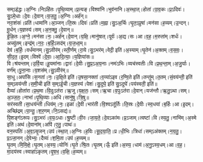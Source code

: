 

  
सम्ऽइ॑द्धः।अ॒ग्निः।निऽहि॑तः।पृ॒थि॒व्याम्।प्र॒त्यङ्।विश्वा॑नि।भुव॑नानि।अ॒स्था॒त्।होता॑।पा॒व॒कः।प्र॒ऽदिवः॑।सु॒ऽमे॒धाः।दे॒वः।दे॒वान्।य॒ज॒तु॒।अ॒ग्निः।अर्ह॑न्॥  
नरा॒शंसः॑।प्रति॑।धामा॑नि।अ॒ञ्जन्।ति॒स्रः।दिवः॑।प्रति॑।म॒ह्ना।सु॒ऽअ॒र्चिः।घृ॒त॒ऽप्रुषा॑।मन॑सा।ह॒व्यम्।उ॒न्दन्।मू॒र्धन्।य॒ज्ञस्य॑।सम्।अ॒न॒क्तु॒।दे॒वान्॥  
ई॒ळि॒तः।अ॒ग्ने॒।मन॑सा।नः॒।अर्ह॑न्।दे॒वान्।य॒क्षि॒।मानु॑षात्।पूर्वः॑।अ॒द्य।सः।आ।व॒ह॒।म॒रुता॑म्।शर्धः॑।अच्यु॑तम्।इन्द्र॑म्।न॒रः॒।ब॒र्हि॒ऽसद॑म्।य॒ज॒ध्व॒म्॥  
देव॑।ब॒र्हिः॒।वर्ध॑मानम्।सु॒ऽवीर॑म्।स्ती॒र्णम्।रा॒ये।सु॒ऽभर॑म्।वेदी॒ इति॑।अ॒स्याम्।घृ॒तेन॑।अ॒क्तम्।व॒स॒वः॒।सी॒द॒त॒।इ॒दम्।विश्वे॑।दे॒वाः॒।आ॒दि॒त्याः॒।य॒ज्ञिया॑सः॥  
वि।श्र॑यन्ताम्।उ॒र्वि॒या।हू॒यमा॑नाः।द्वारः॑।दे॒वीः।सु॒प्र॒ऽअ॒य॒नाः।नमः॑ऽभिः।व्यच॑स्वतीः।वि।प्र॒थ॒न्ता॒म्।अ॒जु॒र्याः।वर्ण॑म्।पु॒ना॒नाः।य॒शस॑म्।सु॒ऽवीर॑म्॥  
सा॒धु।अपां॑सि।स॒नता॑।नः॒।उ॒क्षि॒ते इति॑।उ॒षसा॒नक्ता॑।व॒य्या॑ऽइव।र॒ण्वि॒ते इति॑।तन्तु॑म्।त॒तम्।सं॒वय॑न्ती॒ इति॑ स॒म्ऽवय॑न्ती।स॒मी॒ची इति॑ स॒म्ऽई॒ची।य॒ज्ञस्य॑।पेशः॑।सु॒दुघे॒ इति॑ सु॒ऽदुघे॑।पय॑स्वती॒ इति॑॥  
दैव्या॑।होता॑रा।प्र॒थ॒मा।वि॒दुःऽत॑रा।ऋ॒जु।य॒क्ष॒तः॒।सम्।ऋ॒चा।व॒पुःऽत॑रा।दे॒वान्।यज॑न्तौ।ऋ॒तु॒ऽथा।सम्।अ॒ञ्ज॒तः॒।नाभा॑।पृ॒थि॒व्याः।अधि॑।सानु॑षु।त्रि॒षु॥  
सर॑स्वती।सा॒धय॑न्ती।धिय॑म्।नः॒।इळा॑।दे॒वी।भार॑ती।वि॒श्वऽतू॑र्तिः।ति॒स्रः।दे॒वीः।स्व॒धया॑।ब॒र्हिः।आ।इ॒दम्।अच्छि॑द्रम्।पा॒न्तु॒।श॒र॒णम्।नि॒ऽसद्य॑॥  
पि॒शङ्ग॑ऽरूपः।सु॒ऽभरः॑।व॒यः॒ऽधाः।श्रु॒ष्टी।वी॒रः।जा॒य॒ते॒।दे॒वऽका॑मः।प्र॒ऽजाम्।त्वष्टा॑।वि।स्य॒तु॒।नाभि॑म्।अ॒स्मे इति॑।अथ॑।दे॒वाना॑म्।अपि॑।ए॒तु॒।पाथः॑॥  
वन॒स्पतिः॑।अ॒व॒ऽसृ॒जन्।उप॑।स्था॒त्।अ॒ग्निः।ह॒विः।सू॒द॒या॒ति॒।प्र।धी॒भिः।त्रिधा॑।सम्ऽअ॑क्तम्।न॒य॒तु॒।प्र॒ऽजा॒नन्।दे॒वेभ्यः॒।दैव्यः॑।श॒मि॒ता।उप॑।ह॒व्यम्॥  
घृ॒तम्।मि॒मि॒क्षे॒।घृ॒तम्।अ॒स्य॒।योनिः॑।घृ॒ते।श्रि॒तः।घृ॒तम्।ऊँ॒ इति॑।अ॒स्य॒।धाम॑।अ॒नु॒ऽस्व॒धम्।आ।व॒ह॒।मा॒दय॑स्व।स्वाहा॑ऽकृतम्।वृ॒ष॒भ॒।व॒क्षि॒।ह॒व्यम्॥  
